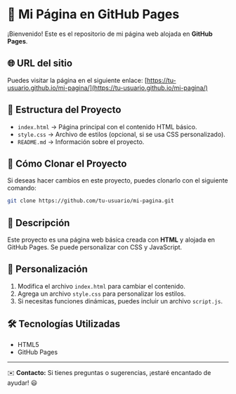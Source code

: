 # 📌 Mi Página en GitHub Pages

¡Bienvenido! Este es el repositorio de mi página web alojada en **GitHub Pages**.

## 🌐 URL del sitio
Puedes visitar la página en el siguiente enlace:
[https://tu-usuario.github.io/mi-pagina/](https://tu-usuario.github.io/mi-pagina/)

## 📂 Estructura del Proyecto

- `index.html` → Página principal con el contenido HTML básico.
- `style.css` → Archivo de estilos (opcional, si se usa CSS personalizado).
- `README.md` → Información sobre el proyecto.

## 🚀 Cómo Clonar el Proyecto
Si deseas hacer cambios en este proyecto, puedes clonarlo con el siguiente comando:

```bash
git clone https://github.com/tu-usuario/mi-pagina.git
```

## 📌 Descripción
Este proyecto es una página web básica creada con **HTML** y alojada en GitHub Pages. Se puede personalizar con CSS y JavaScript.

## 🔧 Personalización
1. Modifica el archivo `index.html` para cambiar el contenido.
2. Agrega un archivo `style.css` para personalizar los estilos.
3. Si necesitas funciones dinámicas, puedes incluir un archivo `script.js`.

## 🛠 Tecnologías Utilizadas
- HTML5
- GitHub Pages

---

✉️ **Contacto:** Si tienes preguntas o sugerencias, ¡estaré encantado de ayudar! 😃
